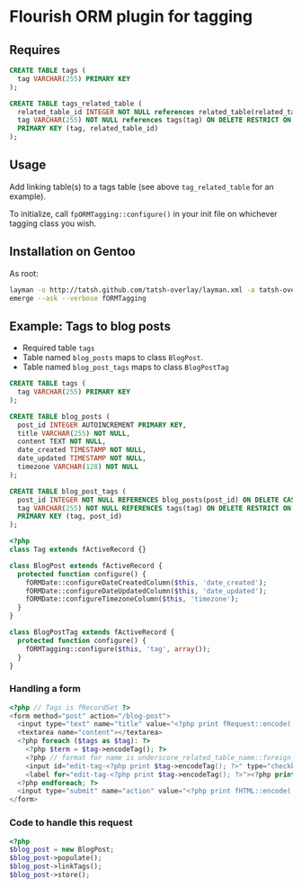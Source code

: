 # Flourish ORM plugin for tagging

## Requires

```sql
CREATE TABLE tags (
  tag VARCHAR(255) PRIMARY KEY
);
```

```sql
CREATE TABLE tags_related_table (
  related_table_id INTEGER NOT NULL references related_table(related_table_id) ON DELETE CASCADE,
  tag VARCHAR(255) NOT NULL references tags(tag) ON DELETE RESTRICT ON UPDATE CASCADE,
  PRIMARY KEY (tag, related_table_id)
);
```

## Usage

Add linking table(s) to a tags table (see above ```tag_related_table``` for an example).

To initialize, call ```fpORMTagging::configure()``` in your init file on whichever tagging class you wish.

## Installation on Gentoo

As root:

```bash
layman -o http://tatsh.github.com/tatsh-overlay/layman.xml -a tatsh-overlay
emerge --ask --verbose fORMTagging
```

## Example: Tags to blog posts

* Required table ```tags```
* Table named ```blog_posts``` maps to class ```BlogPost```.
* Table named ```blog_post_tags``` maps to class ```BlogPostTag```

```sql
CREATE TABLE tags (
  tag VARCHAR(255) PRIMARY KEY
);

CREATE TABLE blog_posts (
  post_id INTEGER AUTOINCREMENT PRIMARY KEY,
  title VARCHAR(255) NOT NULL,
  content TEXT NOT NULL,
  date_created TIMESTAMP NOT NULL,
  date_updated TIMESTAMP NOT NULL,
  timezone VARCHAR(128) NOT NULL
);

CREATE TABLE blog_post_tags (
  post_id INTEGER NOT NULL REFERENCES blog_posts(post_id) ON DELETE CASCADE ON UPDATE CASCADE,
  tag VARCHAR(255) NOT NULL REFERENCES tags(tag) ON DELETE RESTRICT ON UPDATE CASCADE,
  PRIMARY KEY (tag, post_id)
);
```

```php
<?php
class Tag extends fActiveRecord {}

class BlogPost extends fActiveRecord {
  protected function configure() {    
    fORMDate::configureDateCreatedColumn($this, 'date_created');
    fORMDate::configureDateUpdatedColumn($this, 'date_updated');
    fORMDate::configureTimezoneColumn($this, 'timezone');
  }
}

class BlogPostTag extends fActiveRecord {
  protected function configure() {
    fORMTagging::configure($this, 'tag', array());
  }
}
```

### Handling a form

```php
<?php // Tags is fRecordSet ?>
<form method="post" action="/blog-post">
  <input type="text" name="title" value="<?php print fRequest::encode('title', 'string', ''); ?>">
  <textarea name="content"></textarea>
  <?php foreach ($tags as $tag): ?>
    <?php $term = $tag->encodeTag(); ?>
    <?php // format for name is underscore_related_table_name::foreign_column_name[] ?>
    <input id="edit-tag-<?php print $tag->encodeTag(); ?>" type="checkbox" name="blog_post_tags::tag[]" value="<?php print $tag->encodeTag(); ?>">
    <label for="edit-tag-<?php print $tag->encodeTag(); ?>"><?php print $tag->
  <?php endforeach; ?>
  <input type="submit" name="action" value="<?php print fHTML::encode('Create New Blog Post'); ?>">
</form>
```

### Code to handle this request

```php
<?php
$blog_post = new BlogPost;
$blog_post->populate();
$blog_post->linkTags();
$blog_post->store();
